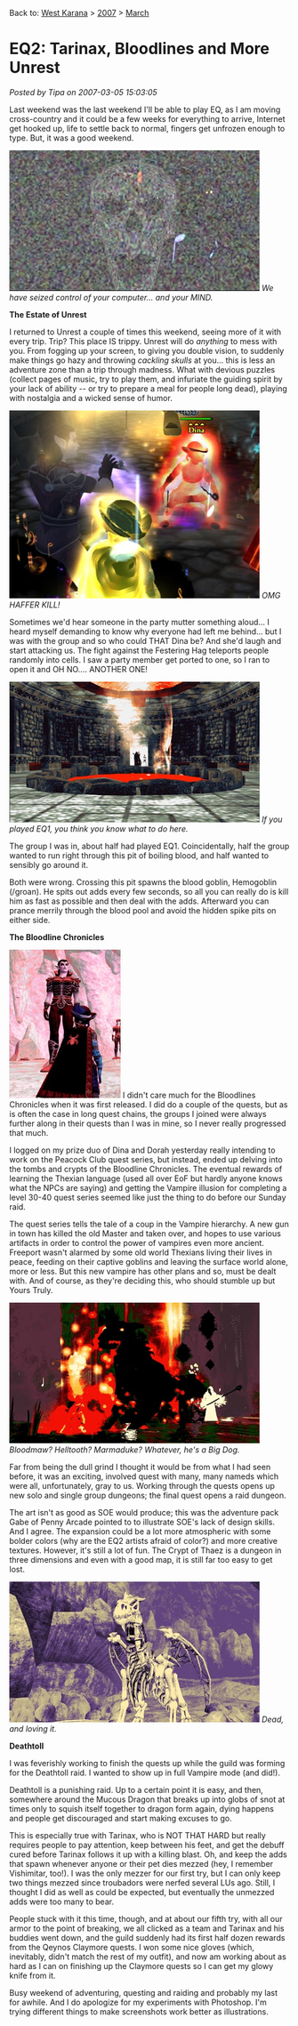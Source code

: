Back to: [West Karana](/posts/westkarana.md) > [2007](/posts/2007/westkarana.md) > [March](./westkarana.md)
# EQ2: Tarinax, Bloodlines and More Unrest

*Posted by Tipa on 2007-03-05 15:03:05*

Last weekend was the last weekend I'll be able to play EQ, as I am moving cross-country and it could be a few weeks for everything to arrive, Internet get hooked up, life to settle back to normal, fingers get unfrozen enough to type.
But, it was a good weekend.

*![wk-skull.jpg](../../../uploads/2007/03/wk-skull.jpg)
We have seized control of your computer... and your MIND.*

**The Estate of Unrest**

I returned to Unrest a couple of times this weekend, seeing more of it with every trip. Trip? This place IS trippy. Unrest will do *anything* to mess with you. From fogging up your screen, to giving you double vision, to suddenly make things go hazy and throwing *cackling skulls* at you... this is less an adventure zone than a trip through madness. What with devious puzzles (collect pages of music, try to play them, and infuriate the guiding spirit by your lack of ability -- or try to prepare a meal for people long dead), playing with nostalgia and a wicked sense of humor.

*![wk-dina.jpg](../../../uploads/2007/03/wk-dina.jpg)
OMG HAFFER KILL!*

Sometimes we'd hear someone in the party mutter something aloud... I heard myself demanding to know why everyone had left me behind... but I was with the group and so who could THAT Dina be? And she'd laugh and start attacking us. The fight against the Festering Hag teleports people randomly into cells. I saw a party member get ported to one, so I ran to open it and OH NO.... ANOTHER ONE!

*![wk-lavatrap.jpg](../../../uploads/2007/03/wk-lavatrap.jpg)
If you played EQ1, you think you know what to do here.*

The group I was in, about half had played EQ1. Coincidentally, half the group wanted to run right through this pit of boiling blood, and half wanted to sensibly go around it.

Both were wrong. Crossing this pit spawns the blood goblin, Hemogoblin (/groan). He spits out adds every few seconds, so all you can really do is kill him as fast as possible and then deal with the adds. Afterward you can prance merrily through the blood pool and avoid the hidden spike pits on either side.

**The Bloodline Chronicles**

![wk-vampire.jpg](../../../uploads/2007/03/wk-vampire.jpg) I didn't care much for the Bloodlines Chronicles when it was first released. I did do a couple of the quests, but as is often the case in long quest chains, the groups I joined were always further along in their quests than I was in mine, so I never really progressed that much.

I logged on my prize duo of Dina and Dorah yesterday really intending to work on the Peacock Club quest series, but instead, ended up delving into the tombs and crypts of the Bloodline Chronicles. The eventual rewards of learning the Thexian language (used all over EoF but hardly anyone knows what the NPCs are saying) and getting the Vampire illusion for completing a level 30-40 quest series seemed like just the thing to do before our Sunday raid.

The quest series tells the tale of a coup in the Vampire hierarchy. A new gun in town has killed the old Master and taken over, and hopes to use various artifacts in order to control the power of vampires even more ancient. Freeport wasn't alarmed by some old world Thexians living their lives in peace, feeding on their captive goblins and leaving the surface world alone, more or less. But this new vampire has other plans and so, must be dealt with. And of course, as they're deciding this, who should stumble up but Yours Truly.

*![wk-hellhound.jpg](../../../uploads/2007/03/wk-hellhound.jpg)
Bloodmaw? Helltooth? Marmaduke? Whatever, he's a Big Dog.*

Far from being the dull grind I thought it would be from what I had seen before, it was an exciting, involved quest with many, many nameds which were all, unfortunately, gray to us. Working through the quests opens up new solo and single group dungeons; the final quest opens a raid dungeon.

The art isn't as good as SOE would produce; this was the adventure pack Gabe of Penny Arcade pointed to to illustrate SOE's lack of design skills. And I agree. The expansion could be a lot more atmospheric with some bolder colors (why are the EQ2 artists afraid of color?) and more creative textures. However, it's still a lot of fun. The Crypt of Thaez is a dungeon in three dimensions and even with a good map, it is still far too easy to get lost.

*![wk-tarinax.jpg](../../../uploads/2007/03/wk-tarinax.jpg)
Dead, and loving it.*

**Deathtoll**

I was feverishly working to finish the quests up while the guild was forming for the Deathtoll raid. I wanted to show up in full Vampire mode (and did!).

Deathtoll is a punishing raid. Up to a certain point it is easy, and then, somewhere around the Mucous Dragon that breaks up into globs of snot at times only to squish itself together to dragon form again, dying happens and people get discouraged and start making excuses to go.

This is especially true with Tarinax, who is NOT THAT HARD but really requires people to pay attention, keep between his feet, and get the debuff cured before Tarinax follows it up with a killing blast. Oh, and keep the adds that spawn whenever anyone or their pet dies mezzed (hey, I remember Vishimitar, too!). I was the only mezzer for our first try, but I can only keep two things mezzed since troubadors were nerfed several LUs ago. Still, I thought I did as well as could be expected, but eventually the unmezzed adds were too many to bear.

People stuck with it this time, though, and at about our fifth try, with all our armor to the point of breaking, we all clicked as a team and Tarinax and his buddies went down, and the guild suddenly had its first half dozen rewards from the Qeynos Claymore quests. I won some nice gloves (which, inevitably, didn't match the rest of my outfit), and now am working about as hard as I can on finishing up the Claymore quests so I can get my glowy knife from it.

Busy weekend of adventuring, questing and raiding and probably my last for awhile. And I do apologize for my experiments with Photoshop. I'm trying different things to make screenshots work better as illustrations.










